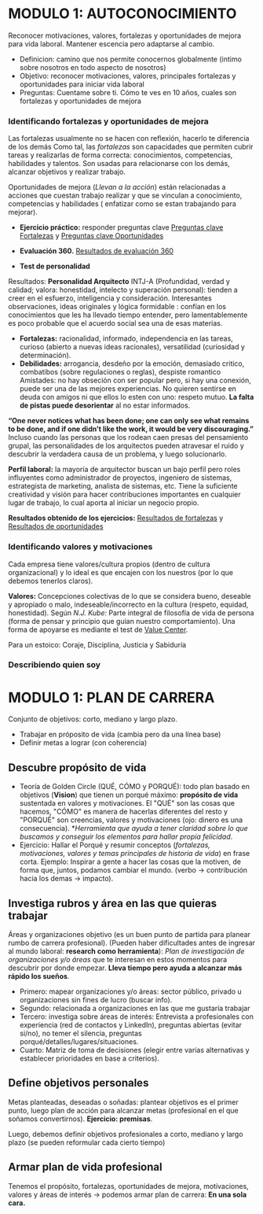 # MODULO 1: AUTOCONOCIMIENTO 
Reconocer motivaciones, valores, fortalezas y oportunidades de mejora para vida laboral. Mantener escencia pero adaptarse al cambio.
- Definicion: camino que nos permite conocernos globalmente (intimo sobre nosotros en todo aspecto de nosotros)
- Objetivo: reconocer motivaciones, valores, principales fortalezas y oportunidades para iniciar vida laboral
- Preguntas: Cuentame sobre ti. Cómo te ves en 10 años, cuales son fortalezas y oportunidades de mejora

### Identificando fortalezas y oportunidades de mejora
Las fortalezas usualmente no se hacen con reflexión, hacerlo te diferencia de los demás
Como tal, las *fortalezas* son capacidades que permiten cubrir tareas y realizarlas de forma correcta: conocimientos, competencias, habilidades y talentos. Son usadas para relacionarse con los demás, alcanzar objetivos y realizar trabajo.

Oportunidades de mejora (*Llevan a la acción*) están relacionadas a acciones que cuestan trabajo realizar y que se vinculan a
conocimiento, competencias y habilidades ( enfatizar como se estan trabajando para mejorar). 

- **Ejercicio práctico:** responder preguntas clave
[Preguntas clave Fortalezas](https://github.com/marcos-rojas/LinkedInCourses/files/7117662/Preguntas.clave.Fortalezas.docx) y [Preguntas clave Oportunidades](https://github.com/marcos-rojas/LinkedInCourses/files/7117737/Preguntas.clave.Oportunidades.docx)

- **Evaluación 360.**
[Resultados de evaluación 360](https://github.com/marcos-rojas/LinkedInCourses/files/7117744/20165808.-.360.-.Marcos.Rojas.pdf)

- **Test de personalidad**

Resultados: **Personalidad Arquitecto** INTJ-A (Profundidad, verdad y calidad; valora: honestidad, intelecto y superación personal): tienden a creer en el esfuerzo, inteligencia y consideración. Interesantes observaciones, ideas originales y lógica formidable : confían en los conocimientos que les ha llevado tiempo entender, pero lamentablemente es poco probable que el acuerdo social sea una de esas materias.
   - **Fortalezas:** racionalidad, informado, independencia en las tareas, curioso (abierto a nuevas ideas racionales), versatilidad (curiosidad y determinación).
   - **Debilidades:** arrogancia, desdeño por la emoción, demasiado critico, combatibos (sobre regulaciones o reglas), despiste romantico
Amistades: no hay obseción con ser popular pero, si hay una conexión, puede ser una de las mejores experiencias. No quieren sentirse en deuda con amigos ni que ellos lo esten con uno: respeto mutuo. **La falta de pistas puede desorientar** al no estar informados.

**“One never notices what has been done; one can only see what remains to be done, and if one didn’t like the work, it would be very discouraging.”**
Incluso cuando las personas que los rodean caen presas del pensamiento grupal, las personalidades de los arquitectos pueden atravesar el ruido y descubrir la verdadera causa de un problema, y luego solucionarlo.

**Perfil laboral:** la mayoría de arquitector buscan un bajo perfil pero roles influyentes como administrador de proyectos, ingeniero de sistemas, estrategista de marketing, analista de sistemas, etc. Tiene la suficiente creatividad y visión para hacer contribuciones importantes en cualquier lugar de trabajo, lo cual aporta al iniciar un negocio propio.

**Resultados obtenido de los ejercicios:**
[Resultados de fortalezas](https://github.com/marcos-rojas/LinkedInCourses/files/7145281/Mis.Fortalezas.docx) y 
[Resultados de oportunidades](https://github.com/marcos-rojas/LinkedInCourses/files/7145418/Mis.Oportunidades.docx)


### Identificando valores y motivaciones
Cada empresa tiene valores/cultura propios (dentro de cultura organizacional) y lo ideal es que encajen con los nuestros (por lo que debemos tenerlos claros).

**Valores:** Concepciones colectivas de lo que se considera bueno, deseable y apropiado o malo, indeseable/incorrecto en la cultura (respeto, equidad, honestidad). Según *N.J. Kube:* Parte integral de filosofía de vida de persona (forma de pensar y principio que guian nuestro comportamiento). Una forma de apoyarse es mediante el test de [Value Center]().

Para un estoico: Coraje, Disciplina, Justicia y Sabiduría
### Describiendo quien soy

# MODULO 1: PLAN DE CARRERA
Conjunto de objetivos: corto, mediano y largo plazo. 
- Trabajar en próposito de vida (cambia pero da una línea base)
- Definir metas a lograr (con coherencia)
## Descubre propósito de vida
- Teoría de Golden Circle (QUÉ, CÓMO y PORQUÉ): todo plan basado en objetivos (**Vision**) que tienen un porqué máximo: **propósito de vida** sustentada en valores y motivaciones. El "QUÉ" son las cosas que hacemos, "CÓMO" es manera de hacerlas diferentes del resto y "PORQUÉ" son creencias, valores y motivaciones (ojo: dinero es una consecuencia). **Herramienta que ayuda a tener claridad sobre lo que buscamos y conseguir los elementos para hallar propia felicidad*.
- Ejercicio: Hallar el Porqué y resumir conceptos (*fortalezas, motivaciones, valores y temas principales de historia de vida*) en frase corta. Ejemplo: Inspirar a gente a hacer las cosas que la motiven, de forma que, juntos, podamos cambiar el mundo. (verbo -> contribución hacia los demas -> impacto).
## Investiga rubros y área en las que quieras trabajar
Áreas y organizaciones objetivo (es un buen punto de partida para planear rumbo de carrera profesional). (Pueden haber dificultades antes de ingresar al mundo laboral: **research como herramienta**): *Plan de investigación de organizaciones y/o áreas* que te interesan en estos momentos para descubrir por donde empezar. **Lleva tiempo pero ayuda a alcanzar más rápido los sueños**.
- Primero: mapear organizaciones y/o áreas: sector público, privado u organizaciones sin fines de lucro (buscar info).
- Segundo: relacionada a organizaciones en las que me gustaría trabajar
- Tercero: investiga sobre áreas de interés: Entrevista a profesionales con experiencia (red de contactos y LinkedIn), preguntas abiertas (evitar si/no), no temer el silencia, preguntas porqué/detalles/lugares/situaciones.
- Cuarto: Matriz de toma de decisiones (elegir entre varias alternativas y establecer prioridades en base a criterios).
## Define objetivos personales
Metas planteadas, deseadas o soñadas: plantear objetivos es el primer punto, luego plan de acción para alcanzar metas (profesional en el que soñamos convertirnos). **Ejercicio: premisas**.

Luego, debemos definir objetivos profesionales a corto, mediano y largo plazo (se pueden reformular cada cierto tiempo)
## Armar plan de vida profesional
Tenemos el propósito, fortalezas, oportunidades de mejora, motivaciones, valores y áreas de interés -> podemos armar plan de carrera: **En una sola cara.**

